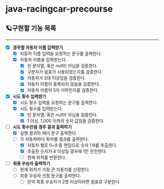 # java-racingcar-precourse

## 🪐구현할 기능 목록

---

- [x] **경주할 자동차 이름 입력받기**
    - [x] 자동차 이름 입력을 요청하는 문구를 출력한다.
    - [x] 자동차 이름을 입력받는다.
        - [x] 빈 문자열, 혹은 null이 아님을 검증한다.
        - [x] 구분자가 쉼표가 사용되었는지를 검증한다.
        - [x] 자동차가 2대 이상임을 검증한다.
        - [x] 자동차 이름이 중복되지 않음을 검증한다.
        - [x] 자동차 이름이 5자 이하인지를 검증한다.

- [x] **시도 횟수 입력받기**
    - [x] 시도 횟수 입력을 요청하는 문구를 출력한다.
    - [x] 시도 횟수를 입력받는다.
        - [x] 빈 문자열, 혹은 null이 아님을 검증한다.
        - [x] 1 이상, 1,000 이하의 숫자 값임을 검증한다.

- [ ] **시도 횟수만큼 경주 결과 출력하기**
    - [x] 실행 결과의 헤더 문구 출력한다.
    - [ ] 각 자동차마다 회차별 결과를 출력한다.
        - [x] 자동차 별로 0~9 중 랜덤으로 숫자 1개를 추출한다.
        - [x] 추출한 숫자가 4 이상일 경우에 1칸 전진한다.
        - [ ] 현재 위치를 반환한다.

- [ ] **최종 우승자 출력하기**
    - [ ] 현재 위치가 가장 큰 자동차를 선정한다.
    - [ ] 최종 우승자 선정 문구를 출력한다.
        - [ ] 만약 최종 우승자가 2명 이상이라면 쉼표로 구분한다.